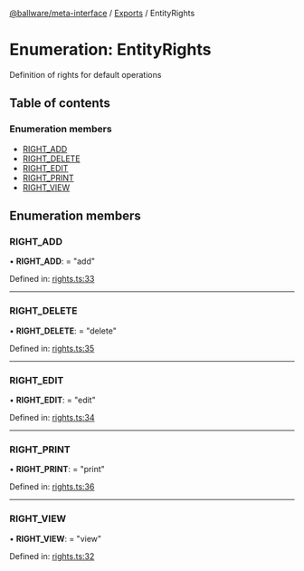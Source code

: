 [@ballware/meta-interface](../README.md) / [Exports](../modules.md) / EntityRights

# Enumeration: EntityRights

Definition of rights for default operations

## Table of contents

### Enumeration members

- [RIGHT\_ADD](entityrights.md#right_add)
- [RIGHT\_DELETE](entityrights.md#right_delete)
- [RIGHT\_EDIT](entityrights.md#right_edit)
- [RIGHT\_PRINT](entityrights.md#right_print)
- [RIGHT\_VIEW](entityrights.md#right_view)

## Enumeration members

### RIGHT\_ADD

• **RIGHT\_ADD**: = "add"

Defined in: [rights.ts:33](https://github.com/frankball/ballware-meta-interface/blob/d19dcf1/src/rights.ts#L33)

___

### RIGHT\_DELETE

• **RIGHT\_DELETE**: = "delete"

Defined in: [rights.ts:35](https://github.com/frankball/ballware-meta-interface/blob/d19dcf1/src/rights.ts#L35)

___

### RIGHT\_EDIT

• **RIGHT\_EDIT**: = "edit"

Defined in: [rights.ts:34](https://github.com/frankball/ballware-meta-interface/blob/d19dcf1/src/rights.ts#L34)

___

### RIGHT\_PRINT

• **RIGHT\_PRINT**: = "print"

Defined in: [rights.ts:36](https://github.com/frankball/ballware-meta-interface/blob/d19dcf1/src/rights.ts#L36)

___

### RIGHT\_VIEW

• **RIGHT\_VIEW**: = "view"

Defined in: [rights.ts:32](https://github.com/frankball/ballware-meta-interface/blob/d19dcf1/src/rights.ts#L32)
